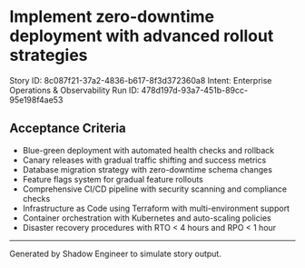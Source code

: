 # Implement zero-downtime deployment with advanced rollout strategies

Story ID: 8c087f21-37a2-4836-b617-8f3d372360a8
Intent: Enterprise Operations & Observability
Run ID: 478d197d-93a7-451b-89cc-95e198f4ae53

## Acceptance Criteria
- Blue-green deployment with automated health checks and rollback
- Canary releases with gradual traffic shifting and success metrics
- Database migration strategy with zero-downtime schema changes
- Feature flags system for gradual feature rollouts
- Comprehensive CI/CD pipeline with security scanning and compliance checks
- Infrastructure as Code using Terraform with multi-environment support
- Container orchestration with Kubernetes and auto-scaling policies
- Disaster recovery procedures with RTO < 4 hours and RPO < 1 hour

---
Generated by Shadow Engineer to simulate story output.
